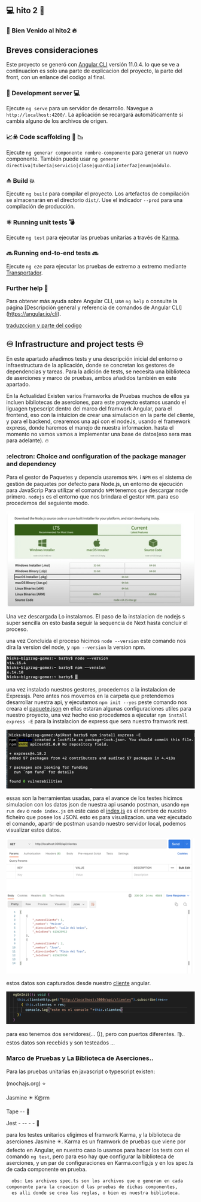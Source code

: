 ## 💻  hito 2  📌

  ### 🌝 Bien Venido al hito2 🔥
  
## Breves consideraciones

Este proyecto se generó con [Angular CLI](https://github.com/angular/angular-cli) versión 11.0.4.
lo que se ve a continuacion es solo una parte de explicacion del proyecto, la parte del front, con un enlance del codigo al final.

### 🔄 Development server 💻

Ejecute `ng serve` para un servidor de desarrollo. Navegue a `http://localhost:4200/`. La aplicación se recargará automáticamente si cambia alguno de los archivos de origen.

### 📈☣️ Code scaffolding 📑 📉

Ejecute `ng generar componente nombre-componente` para generar un nuevo componente. También puede usar `ng generar directiva|tubería|servicio|clase|guardia|interfaz|enum|módulo`.

### ⏏️ Build 💥

Ejecute `ng build` para compilar el proyecto. Los artefactos de compilación se almacenarán en el directorio `dist/`. Use el indicador `--prod` para una compilación de producción.

### ⚛️ Running unit tests 💣

Ejecute `ng test` para ejecutar las pruebas unitarias a través de [Karma](https://karma-runner.github.io).

### 🔜 Running end-to-end tests 🔜

Ejecute `ng e2e` para ejecutar las pruebas de extremo a extremo mediante [Transportador](http://www.protractortest.org/).

### Further help 🔀

Para obtener más ayuda sobre Angular CLI, use `ng help` o consulte la página [Descripción general y referencia de comandos de Angular CLI] (https://angular.io/cli).

[traduzccion y parte del codigo](https://github.com/Manzambi/Manzambi_Antonio_CC2223/tree/main/Docs/Hito%202/MyAplication__CC/pizzaHut)


## ♾️ Infrastructure and project tests ♾️

En este apartado añadimos tests y una descripción inicial del entorno o infraestructura de la aplicación, donde se concretan los gestores de dependencias y tareas. Para la adición de tests, se necesita una biblioteca de aserciones y marco de pruebas, ambos añadidos también en este apartado.

En la Actualidad Existen varios Framworks de Pruebas muchos de ellos ya incluen bibliotecas de aserciones, para este proyecto estamos usando el liguagen typescript dentro del marco del framwork Angular, para el frontend, eso con la intuicion de crear una simulacion en la parte del cliente, y para el backend, crearemos una api con el nodeJs, usando el framework express, donde haremos el manejo de nuestra informacion. hasta el momento no vamos vamos a implementar una base de datos(eso sera mas para adelante). 🔥

### :electron:  Choice and configuration of the package manager and dependency
   
  Para el gestor de Paquetes y depencia usaremos `NPM`. ℹ️ `NPM` es el sistema de gestión de paquetes por defecto para Node.js, un entorno de ejecución para JavaScrip 
  Para utilizar el comando `NPM` tenemos que descargar node primero. `nodejs` es el entorno que nos brindara el gestor `NPM`. para eso procedemos del seguiente modo.
    
![GenerandounanuevaSSH](./img/DescargadeNode.png)

Una vez descargada Lo instalamos. El paso de la instalacion de nodejs s super sencilla on esto basta seguir la sequencia de Next hasta concluir el proceso.

una vez Concluida el proceso hicimos `node --version` este comando nos dira la version del node, y `npm --version` la version npm.

![GenerandounanuevaSSH](./img/NPMYNODEversion.png)

una vez instalado nuestros gestores, procedemos a la instalacion de Expressjs. Pero antes nos movemos en la carpeta que pretendemos desarrollar nuestra api, y ejecutamos `npm init --yes` peste comando nos creara el [paquete.json](https://github.com/Manzambi/Manzambi_Antonio_CC2223/blob/main/Docs/Hito%202/MyAplication__CC/ApiRest/package.json) en ellas estaran algunas configuraciones utiles para nuestro proyecto, una vez hecho eso procedemos a ejecutar  `npm install express -E` para la instalacion de express que sera  nuestro framwork rest.

![GenerandounanuevaSSH](./img/UsandoNPMParaInstalarExpress.png)

essas son la herramientas usadas, para el avance de los testes hicimos simulacion con los datos json de nuestra api usando postman, usando `npm run dev` o `node index.js` en este caso el [index.js](https://github.com/Manzambi/Manzambi_Antonio_CC2223/blob/main/Docs/Hito%202/MyAplication__CC/ApiRest/index.js) es el nombre de nuestro ficheiro que posee los JSON. esto es para visualizacion. una vez ejecutado el comando, apartir de postman usando nuestro servidor local, podemos visualizar estos datos.  

![GenerandounanuevaSSH](./img/getClientes.png)

estos datos son capturados desde nuestro [cliente](https://github.com/Manzambi/Manzambi_Antonio_CC2223/blob/main/Docs/Hito%202/MyAplication__CC/pizzaHut/src/app/cliente/cliente.component.ts) angular.

![GenerandounanuevaSSH](./img/getClienteAngular.png)

para eso tenemos dos servidores(... 🔃), pero con puertos diferentes. ♍.. estos datos son recebids y son testeados ...


### Marco de Pruebas y La Biblioteca de Aserciones..

Para las pruebas unitarias en javascript o typescript existen:

(mochajs.org) ⭐

 Jasmine ✴️   K@rm
 
 Tape   --  🌟
 
 Jest  - -- - - 🌠
 
 para los testes unitarios eligimos el framwork Karma, y la biblioteca de aserciones Jasmine ✴️.
 Karma es un framwork de pruebas que viene por defecto en Angular, en nuestro caso lo usamos para hacer los tests con el comando `ng test`, pero para eso hay que configurar la biblioteca de aserciones, y un par de configuraciones en Karma.config.js y en los spec.ts de cada componente en prueba. 
 
      obs: Los archivos spec.ts son los archivos que e generan en cada componente para la creacion d las pruebas de dichas componentes,
      es alli donde se crea las reglas, o bien es nuestra biblioteca.
      
 
 




